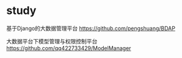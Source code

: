 # study

基于Django的大数据管理平台
https://github.com/pengshuang/BDAP

大数据平台下模型管理与权限控制平台
https://github.com/qq422733429/ModelManager
